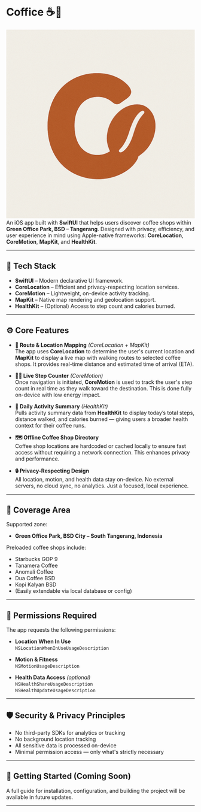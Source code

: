 # Coffice ☕📍
![Logo](https://github.com/Catopish/Coffice/blob/main/Coffice/Assets.xcassets/AppIcon.appiconset/C%20ffice%20(1024%20x%201024%20piksel).png)
An iOS app built with **SwiftUI** that helps users discover coffee shops within **Green Office Park, BSD – Tangerang**. Designed with privacy, efficiency, and user experience in mind using Apple-native frameworks: **CoreLocation**, **CoreMotion**, **MapKit**, and **HealthKit**.

---

## 🔧 Tech Stack

- **SwiftUI** – Modern declarative UI framework.
- **CoreLocation** – Efficient and privacy-respecting location services.
- **CoreMotion** – Lightweight, on-device activity tracking.
- **MapKit** – Native map rendering and geolocation support.
- **HealthKit** – (Optional) Access to step count and calories burned.

---

## ⚙️ Core Features

- **📍 Route & Location Mapping** _(CoreLocation + MapKit)_  
  The app uses **CoreLocation** to determine the user's current location and **MapKit** to display a live map with walking routes to selected coffee shops. It provides real-time distance and estimated time of arrival (ETA).

- **🏃‍♂️ Live Step Counter** _(CoreMotion)_  
  Once navigation is initiated, **CoreMotion** is used to track the user's step count in real time as they walk toward the destination. This is done fully on-device with low energy impact.

- **🧠 Daily Activity Summary** _(HealthKit)_  
  Pulls activity summary data from **HealthKit** to display today’s total steps, distance walked, and calories burned — giving users a broader health context for their coffee runs.

- **🗺️ Offline Coffee Shop Directory**  
  Coffee shop locations are hardcoded or cached locally to ensure fast access without requiring a network connection. This enhances privacy and performance.

- **🔒 Privacy-Respecting Design**  
  All location, motion, and health data stay on-device. No external servers, no cloud sync, no analytics. Just a focused, local experience.

---

## 📍 Coverage Area

Supported zone:

- **Green Office Park, BSD City – South Tangerang, Indonesia**

Preloaded coffee shops include:

- Starbucks GOP 9
- Tanamera Coffee
- Anomali Coffee
- Dua Coffee BSD
- Kopi Kalyan BSD
- (Easily extendable via local database or config)

---

## 🔐 Permissions Required

The app requests the following permissions:

- **Location When In Use**  
  `NSLocationWhenInUseUsageDescription`

- **Motion & Fitness**  
  `NSMotionUsageDescription`

- **Health Data Access** _(optional)_  
  `NSHealthShareUsageDescription`  
  `NSHealthUpdateUsageDescription`

---

## 🛡️ Security & Privacy Principles

- No third-party SDKs for analytics or tracking
- No background location tracking
- All sensitive data is processed on-device
- Minimal permission access — only what's strictly necessary

---

## 🚀 Getting Started (Coming Soon)

A full guide for installation, configuration, and building the project will be available in future updates.

---
